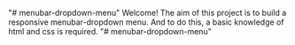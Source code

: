 "# menubar-dropdown-menu" 
Welcome!
The aim of this project is to build a responsive menubar-dropdown menu.
And to do this, a basic knowledge of html and css is required.
"# menubar-dropdown-menu" 
